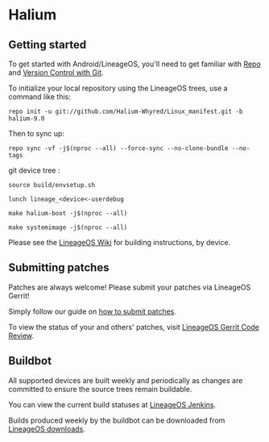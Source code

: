 Halium 
===========

Getting started
---------------

To get started with Android/LineageOS, you'll need to get
familiar with [Repo](https://source.android.com/source/using-repo.html) and [Version Control with Git](https://source.android.com/source/version-control.html).

To initialize your local repository using the LineageOS trees, use a command like this:
```
repo init -u git://github.com/Halium-Whyred/Linux_manifest.git -b halium-9.0
```
Then to sync up:
```
repo sync -vf -j$(nproc --all) --force-sync --no-clone-bundle --no-tags
```

git device tree :
```
source build/envsetup.sh
```
```
lunch lineage_<device<-userdebug
```
```
make halium-boot -j$(nproc --all)
```
```
make systemimage -j$(nproc --all)

```



Please see the [LineageOS Wiki](https://wiki.lineageos.org/) for building instructions, by device.


Submitting patches
------------------
Patches are always welcome! Please submit your patches via LineageOS Gerrit!

Simply follow our guide on [how to submit patches](https://wiki.lineageos.org/submitting-patch-howto.html).

To view the status of your and others' patches, visit [LineageOS Gerrit Code Review](https://review.lineageos.org/).


Buildbot
--------

All supported devices are built weekly and periodically as changes are committed to ensure the source trees remain buildable.

You can view the current build statuses at [LineageOS Jenkins](https://jenkins.lineageos.org/).

Builds produced weekly by the buildbot can be downloaded from [LineageOS downloads](https://download.lineageos.org/).
